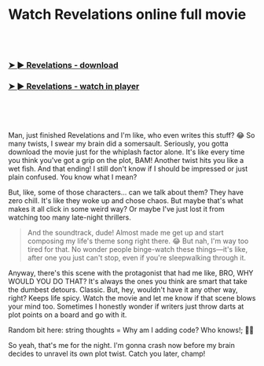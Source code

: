<h1>Watch Revelations online full movie</h1>


<br><br>

<h3><a href="https://Zacharys-ranchomabil1981.github.io/yxrktfrsow/">➤ ► Revelations - download</a></h3> 
<h3><a href="https://Zacharys-ranchomabil1981.github.io/yxrktfrsow/">➤ ► Revelations - watch in player</a></h3>


<br><br><br>


Man, just finished Revelations and I'm like, who even writes this stuff? 😂 So many twists, I swear my brain did a somersault. Seriously, you gotta download the movie just for the whiplash factor alone. It's like every time you think you've got a grip on the plot, BAM! Another twist hits you like a wet fish. And that ending! I still don't know if I should be impressed or just plain confused. You know what I mean? 

But, like, some of those characters... can we talk about them? They have zero chill. It's like they woke up and chose chaos. But maybe that's what makes it all click in some weird way? Or maybe I've just lost it from watching too many late-night thrillers. 

> And the soundtrack, dude! Almost made me get up and start composing my life's theme song right there. 😂 But nah, I'm way too tired for that. No wonder people binge-watch these things—it's like, after one you just can't stop, even if you're sleepwalking through it. 

Anyway, there's this scene with the protagonist that had me like, BRO, WHY WOULD YOU DO THAT? It's always the ones you think are smart that take the dumbest detours. Classic. But, hey, wouldn't have it any other way, right? Keeps life spicy. Watch the movie and let me know if that scene blows your mind too. Sometimes I honestly wonder if writers just throw darts at plot points on a board and go with it.

Random bit here: string thoughts = Why am I adding code? Who knows!; 🤦‍♂️

So yeah, that's me for the night. I'm gonna crash now before my brain decides to unravel its own plot twist. Catch you later, champ!
